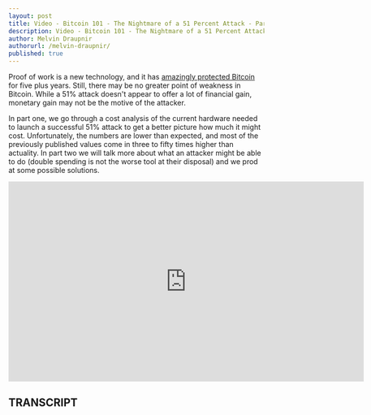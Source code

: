 ```yaml
---
layout: post
title: Video - Bitcoin 101 - The Nightmare of a 51 Percent Attack - Part 1 - Calculating the Costs
description: Video - Bitcoin 101 - The Nightmare of a 51 Percent Attack - Part 1 - Calculating the Costs
author: Melvin Draupnir
authorurl: /melvin-draupnir/
published: true
---
```


<p>Proof of work is a new technology, and it has <a href="/bitcoin-privacy-technologies-zerocash-confidential-transactions/">amazingly protected Bitcoin</a> for five plus years. Still, there may be no greater point of weakness in Bitcoin. While a 51% attack doesn't appear to offer a lot of financial gain, monetary gain may not be the motive of the attacker. </p>

<p>In part one, we go through a cost analysis of the current hardware needed to launch a successful 51% attack to get a better picture how much it might cost. Unfortunately, the numbers are lower than expected, and most of the previously published values come in three to fifty times higher than actuality. In part two we will talk more about what an attacker might be able to do (double spending is not the worse tool at their disposal) and we prod at some possible solutions.</p>

<center><iframe width="700" height="394" src="https://www.youtube.com/embed/bi2thGzzNSs?list=PLzctEq7iZD-7-DgJM604zsndMapn9ff6q" frameborder="0" allowfullscreen></iframe></center>

<h2>TRANSCRIPT</h2>
